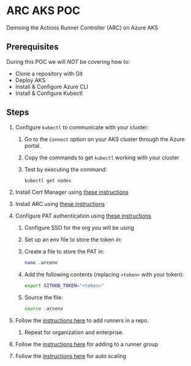 # ARC AKS POC
Demoing the Actions Runner Controller (ARC) on Azure AKS

## Prerequisites
During this POC we will *NOT* be covering how to:

- Clone a repository with Git
- Deploy AKS
- Install & Configure Azure CLI
- Install & Configure Kubectl


## Steps

1. Configure `kubectl` to communicate with your cluster:

   1. Go to the `Connect` option on your AKS cluster through the Azure portal.

   1. Copy the commands to get `kubectl` working with your cluster

   1. Test by executing the command:
      ```bash
      kubectl get nodes
      ```

1. Install Cert Manager using [these instructions](https://cert-manager.io/docs/installation/)

1. Install ARC using [these instructions](https://github.com/actions/actions-runner-controller/blob/master/docs/installing-arc.md)

1. Configure PAT authentication using [these instructions](https://github.com/actions/actions-runner-controller/blob/master/docs/authenticating-to-the-github-api.md#deploying-using-pat-authentication)
   1. Configure SSO for the org you will be using

   1. Set up an env file to store the token in:

    1. Create a file to store the PAT in:
        ```bash
        nano .arcenv
        ```
    1. Add the following contents (replacing `<token>` with your token):
        ```bash
        export GITHUB_TOKEN="<token>"
        ```
    1. Source the file:
        ```bash
        source .arcenv
        ```

1. Follow the [instructions here](https://github.com/actions/actions-runner-controller/blob/master/docs/choosing-runner-destination.md) to add runners in a repo.

   1. Repeat for organization and enterprise.

1. Follow the [instructions here](https://github.com/actions/actions-runner-controller/blob/master/docs/managing-access-with-runner-groups.md) for adding to a runner group

1. Follow the [instructions here](https://github.com/actions/actions-runner-controller/blob/master/docs/automatically-scaling-runners.md) for auto scaling
